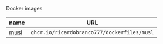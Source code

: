 
Docker images

| name | URL |
| --- | --- |
| [musl](musl/Dockerfile) | `ghcr.io/ricardobranco777/dockerfiles/musl` |

